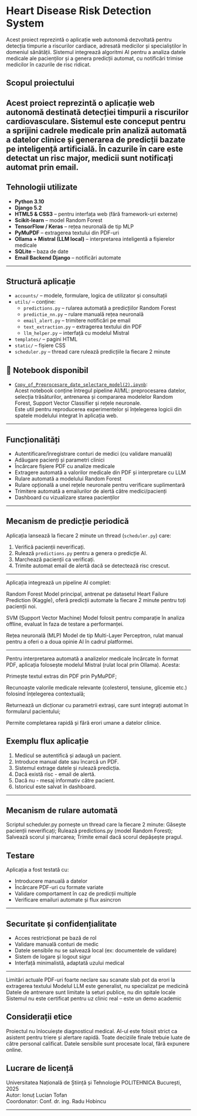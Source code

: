 # Heart Disease Risk Detection System

Acest proiect reprezintă o aplicație web autonomă dezvoltată pentru detecția timpurie a riscurilor cardiace, adresată medicilor și specialiștilor în domeniul sănătății. Sistemul integrează algoritmi AI pentru a analiza datele medicale ale pacienților și a genera predicții automat, cu notificări trimise medicilor în cazurile de risc ridicat.

## Scopul proiectului

Acest proiect reprezintă o aplicație web autonomă destinată detecției timpurii a riscurilor cardiovasculare. Sistemul este conceput pentru a sprijini cadrele medicale prin analiză automată a datelor clinice și generarea de predicții bazate pe inteligență artificială. În cazurile în care este detectat un risc major, medicii sunt notificați automat prin email.
---

##  Tehnologii utilizate

- **Python 3.10**
- **Django 5.2**
- **HTML5 & CSS3** – pentru interfața web (fără framework-uri externe)
- **Scikit-learn** – model Random Forest
- **TensorFlow / Keras** – rețea neuronală de tip MLP
- **PyMuPDF** – extragerea textului din PDF-uri
- **Ollama + Mistral (LLM local)** – interpretarea inteligentă a fișierelor medicale
- **SQLite** – baza de date
- **Email Backend Django** – notificări automate

---

## Structură aplicație

- `accounts/` – modele, formulare, logica de utilizator și consultații
- `utils/` – conține:
  - `predictions.py` – rularea automată a predicțiilor Random Forest
  - `predictie_nn.py` – rulare manuală rețea neuronală
  - `email_alert.py` – trimitere notificări pe email
  - `text_extraction.py` – extragerea textului din PDF
  - `llm_helper.py` – interfață cu modelul Mistral
- `templates/` – pagini HTML
- `static/` – fișiere CSS
- `scheduler.py` – thread care rulează predicțiile la fiecare 2 minute
## 📓 Notebook disponibil

- [`Copy_of_Preprocesare_date_selectare_model(2).ipynb`](notebook/Copy_of_Preprocesare_date_selectare_model(2).ipynb):  
  Acest notebook conține întregul pipeline AI/ML: preprocesarea datelor, selecția trăsăturilor, antrenarea și compararea modelelor Random Forest, Support Vector Classifier și rețele neuronale.  
  Este util pentru reproducerea experimentelor și înțelegerea logicii din spatele modelului integrat în aplicația web.

---

##  Funcționalități

- Autentificare/înregistrare conturi de medici (cu validare manuală)
- Adăugare pacienți și parametri clinici
- Încărcare fișiere PDF cu analize medicale
- Extragere automată a valorilor medicale din PDF și interpretare cu LLM
- Rulare automată a modelului Random Forest
- Rulare opțională a unei rețele neuronale pentru verificare suplimentară
- Trimitere automată a emailurilor de alertă către medici/pacienți
- Dashboard cu vizualizare starea pacienților

---

## Mecanism de predicție periodică

Aplicația lansează la fiecare 2 minute un thread (`scheduler.py`) care:
1. Verifică pacienții neverificați.
2. Rulează `predictions.py` pentru a genera o predicție AI.
3. Marchează pacienții ca verificați.
4. Trimite automat email de alertă dacă se detectează risc crescut.

---

Aplicația integrează un pipeline AI complet:

Random Forest
Model principal, antrenat pe datasetul Heart Failure Prediction (Kaggle), oferă predicții automate la fiecare 2 minute pentru toți pacienții noi.

SVM (Support Vector Machine)
Model folosit pentru comparație în analiza offline, evaluat în faza de testare a performanței.

Rețea neuronală (MLP)
Model de tip Multi-Layer Perceptron, rulat manual pentru a oferi o a doua opinie AI în cadrul platformei.

---

Pentru interpretarea automată a analizelor medicale încărcate în format PDF, aplicația folosește modelul Mistral (rulat local prin Ollama). Acesta:

Primește textul extras din PDF prin PyMuPDF;

Recunoaște valorile medicale relevante (colesterol, tensiune, glicemie etc.) folosind înțelegerea contextuală;

Returnează un dicționar cu parametrii extrași, care sunt integrați automat în formularul pacientului;

Permite completarea rapidă și fără erori umane a datelor clinice.


## Exemplu flux aplicație

1. Medicul se autentifică și adaugă un pacient.
2. Introduce manual date sau încarcă un PDF.
3. Sistemul extrage datele și rulează predicția.
4. Dacă există risc - email de alertă.
5. Dacă nu - mesaj informativ către pacient.
6. Istoricul este salvat în dashboard.

---
## Mecanism de rulare automată
Scriptul scheduler.py pornește un thread care la fiecare 2 minute:
Găsește pacienții neverificați;
Rulează predictions.py (model Random Forest);
Salvează scorul și marcarea;
Trimite email dacă scorul depășește pragul.


## Testare

Aplicația a fost testată cu:
- Introducere manuală a datelor
- Încărcare PDF-uri cu formate variate
- Validare comportament în caz de predicții multiple
- Verificare emailuri automate și flux asincron

---

## Securitate și confidențialitate

- Acces restricționat pe bază de rol
- Validare manuală conturi de medic
- Datele sensibile nu se salvează local (ex: documentele de validare)
- Sistem de logare și logout sigur
- Interfață minimalistă, adaptată uzului medical

---
Limitări actuale
PDF-uri foarte neclare sau scanate slab pot da erori la extragerea textului
Modelul LLM este generalist, nu specializat pe medicină
Datele de antrenare sunt limitate la seturi publice, nu din spitale locale
Sistemul nu este certificat pentru uz clinic real – este un demo academic
##
## Considerații etice
Proiectul nu înlocuiește diagnosticul medical. AI-ul este folosit strict ca asistent pentru triere și alertare rapidă. Toate deciziile finale trebuie luate de către personal calificat. Datele sensibile sunt procesate local, fără expunere online.


## Lucrare de licență 
Universitatea Națională de Știință și Tehnologie POLITEHNICA București, 2025  
Autor: Ionuț Lucian Tofan  
Coordonator: Conf. dr. ing. Radu Hobincu

---
